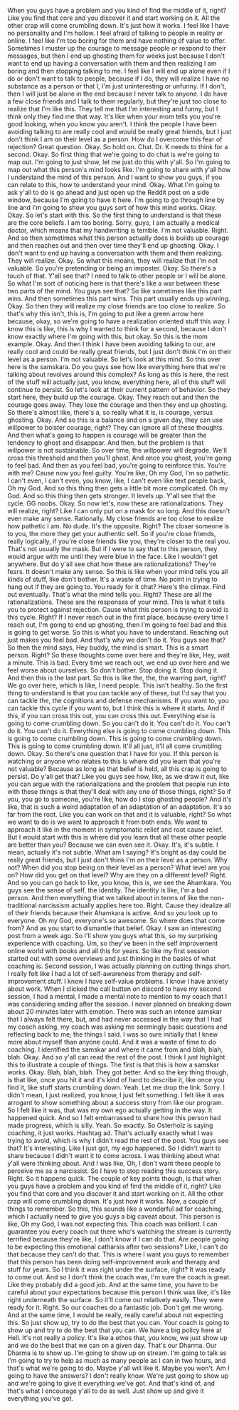  When you guys have a problem and you kind of find the middle of it, right? Like you find that core and you discover it and start working on it. All the other crap will come crumbling down. It's just how it works. I feel like I have no personality and I'm hollow. I feel afraid of talking to people in reality or online. I feel like I'm too boring for them and have nothing of value to offer. Sometimes I muster up the courage to message people or respond to their messages, but then I end up ghosting them for weeks just because I don't want to end up having a conversation with them and then realizing I am boring and then stopping talking to me. I feel like I will end up alone even if I do or don't want to talk to people, because if I do, they will realize I have no substance as a person or that I, I'm just uninteresting or unfunny. If I don't, then I will just be alone in the end because I never talk to anyone. I do have a few close friends and I talk to them regularly, but they're just too close to realize that I'm like this. They tell me that I'm interesting and funny, but I think only they find me that way. It's like when your mom tells you you're good looking, when you know you aren't. I think the people I have been avoiding talking to are really cool and would be really great friends, but I just don't think I am on their level as a person. How do I overcome this fear of rejection? Great question. Okay. So hold on. Chat. Dr. K needs to think for a second. Okay. So first thing that we're going to do chat is we're going to map out. I'm going to just show, let me just do this with y'all. So I'm going to map out what this person's mind looks like. I'm going to share with y'all how I understand the mind of this person. And I want to show you guys, if you can relate to this, how to understand your mind. Okay. What I'm going to ask y'all to do is go ahead and just open up the Reddit post on a side window, because I'm going to have it here. I'm going to go through line by line and I'm going to show you guys sort of how this mind works. Okay. Okay. So let's start with this. So the first thing to understand is that these are the core beliefs. I am too boring. Sorry, guys, I am actually a medical doctor, which means that my handwriting is terrible. I'm not valuable. Right. And so then sometimes what this person actually does is builds up courage and then reaches out and then over time they'll end up ghosting. Okay. I don't want to end up having a conversation with them and them realizing. They will realize. Okay. So what this means, they will realize that I'm not valuable. So you're pretending or being an imposter. Okay. So there's a touch of that. Y'all see that? I need to talk to other people or I will be alone. So what I'm sort of noticing here is that there's like a war between these two parts of the mind. You guys see that? So like sometimes like this part wins. And then sometimes this part wins. This part usually ends up winning. Okay. So then they will realize my close friends are too close to realize. So that's why this isn't, this is, I'm going to put like a green arrow here because, okay, so we're going to have a realization oriented stuff this way. I know this is like, this is why I wanted to think for a second, because I don't know exactly where I'm going with this, but okay. So this is the mom example. Okay. And then I think I have been avoiding talking to our, are really cool and could be really great friends, but I just don't think I'm on their level as a person. I'm not valuable. So let's look at this mind. So this over here is the samskara. Do you guys see how like everything here that we're talking about revolves around this complex? As long as this is here, the rest of the stuff will actually just, you know, everything here, all of this stuff will continue to persist. So let's look at their current pattern of behavior. So they start here, they build up the courage. Okay. They reach out and then the courage goes away. They lose the courage and then they end up ghosting. So there's almost like, there's a, so really what it is, is courage, versus ghosting. Okay. And so this is a balance and on a given day, they can use willpower to bolster courage, right? They can ignore all of these thoughts. And then what's going to happen is courage will be greater than the tendency to ghost and disappear. And then, but the problem is that willpower is not sustainable. So over time, the willpower will degrade. We'll cross this threshold and then you'll ghost. And once you ghost, you're going to feel bad. And then as you feel bad, you're going to reinforce this. You're with me? Cause now you feel guilty. You're like, Oh my God, I'm so pathetic. I can't even, I can't even, you know, like, I can't even like text people back, Oh my God. And so this thing then gets a little bit more complicated. Oh my God. And so this thing then gets stronger. It levels up. Y'all see that the cycle. GG noobs. Okay. So now let's, now these are rationalizations. They will realize, right? Like I can only put on a mask for so long. And this doesn't even make any sense. Rationally. My close friends are too close to realize how pathetic I am. No dude. It's the opposite. Right? The closer someone is to you, the more they get your authentic self. So if you're close friends, really logically, if you're close friends like you, they're closer to the real you. That's not usually the mask. But if I were to say that to this person, they would argue with me until they were blue in the face. Like I wouldn't get anywhere. But do y'all see chat how these are rationalizations? They're fears. It doesn't make any sense. So this is like when your mind tells you all kinds of stuff, like don't bother. It's a waste of time. No point in trying to hang out if they are going to. You ready for it chat? Here's the climax. Find out eventually. That's what the mind tells you. Right? These are all the rationalizations. These are the responses of your mind. This is what it tells you to protect against rejection. Cause what this person is trying to avoid is this cycle. Right? If I never reach out in the first place, because every time I reach out, I'm going to end up ghosting, then I'm going to feel bad and this is going to get worse. So this is what you have to understand. Reaching out just makes you feel bad. And that's why we don't do it. You guys see that? So then the mind says, Hey buddy, the mind is smart. This is a smart person. Right? So these thoughts come over here and they're like, Hey, wait a minute. This is bad. Every time we reach out, we end up over here and we feel worse about ourselves. So don't bother. Stop doing it. Stop doing it. And then this is the last part. So this is like the, the, the warring part, right? We go over here, which is like, I need people. This isn't healthy. So the first thing to understand is that you can tackle any of these, but I'd say that you can tackle the, the cognitions and defense mechanisms. If you want to, you can tackle this cycle if you want to, but I think this is where it starts. And if this, if you can cross this out, you can cross this out. Everything else is going to come crumbling down. So you can't do it. You can't do it. You can't do it. You can't do it. Everything else is going to come crumbling down. This is going to come crumbling down. This is going to come crumbling down. This is going to come crumbling down. It'll all just, it'll all come crumbling down. Okay. So there's one question that I have for you. If this person is watching or anyone who relates to this is where did you learn that you're not valuable? Because as long as that belief is held, all this crap is going to persist. Do y'all get that? Like you guys see how, like, as we draw it out, like you can argue with the rationalizations and the problem that people run into with these things is that they'll deal with any one of those things, right? So if you, you go to someone, you're like, how do I stop ghosting people? And it's like, that is such a weird adaptation of an adaptation of an adaptation. It's so far from the root. Like you can work on that and it is valuable, right? So what we want to do is we want to approach it from both ends. We want to approach it like in the moment in symptomatic relief and root cause relief. But I would start with this is where did you learn that all these other people are better than you? Because we can even see it. Okay. It's, it's subtle. I mean, actually it's not subtle. What am I saying? It's bright as day could be really great friends, but I just don't think I'm on their level as a person. Why not? When did you stop being on their level as a person? What level are you on? How did you get on that level? Why are they on a different level? Right. And so you can go back to like, you know, this is, we see the Ahamkara. You guys see the sense of self, the identity. The identity is like, I'm a bad person. And then everything that we talked about in terms of like the non-traditional narcissism actually applies here too. Right. Cause they idealize all of their friends because their Ahamkara is active. And so you look up to everyone. Oh my God, everyone's so awesome. So where does that come from? And as you start to dismantle that belief. Okay. I saw an interesting post from a week ago. So I'll show you guys what this, so my surprising experience with coaching. Um, so they've been in the self improvement online world with books and all this for years. So like my first session started out with some overviews and just thinking in the basics of what coaching is. Second session, I was actually planning on cutting things short. I really felt like I had a lot of self-awareness from therapy and self-improvement stuff. I know I have self-value problems. I know I have anxiety about work. When I clicked the call button on discord to have my second session, I had a mental, I made a mental note to mention to my coach that I was considering ending after the session. I never planned on breaking down about 20 minutes later with emotion. There was such an intense samskar that I always felt there, but, and had never accessed in the way that I had my coach asking, my coach was asking me seemingly basic questions and reflecting back to me, the things I said. I was so sure initially that I knew more about myself than anyone could. And it was a waste of time to do coaching. I identified the samskar and where it came from and blah, blah, blah. Okay. And so y'all can read the rest of the post. I think I just highlight this to illustrate a couple of things. The first is that this is how a samskar works. Okay. Blah, blah, blah. They got better. And so the key thing though, is that like, once you hit it and it's kind of hard to describe it, like once you find it, like stuff starts crumbling down. Yeah. Let me drop the link. Sorry. I didn't mean, I just realized, you know, I just felt something. I felt like it was arrogant to show something about a success story from like our program. So I felt like it was, that was my own ego actually getting in the way. It happened quick. And so I felt embarrassed to share how this person had made progress, which is silly. Yeah. So exactly. So Osterholz is saying coaching, it just works. Hashtag ad. That's actually exactly what I was trying to avoid, which is why I didn't read the rest of the post. You guys see that? It's interesting. Like I just got, my ego happened. So I didn't want to share because I didn't want it to come across. I was thinking about what y'all were thinking about. And I was like, Oh, I don't want these people to perceive me as a narcissist. So I have to stop reading this success story. Right. So it happens quick. The couple of key points though, is that when you guys have a problem and you kind of find the middle of it, right? Like you find that core and you discover it and start working on it. All the other crap will come crumbling down. It's just how it works. Now, a couple of things to remember. So this, this sounds like a wonderful ad for coaching, which I actually need to give you guys a big caveat about. This person is like, Oh my God, I was not expecting this. This coach was brilliant. I can guarantee you every coach out there who's watching the stream is currently terrified because they're like, I don't know if I can do that. Are people going to be expecting this emotional catharsis after two sessions? Like, I can't do that because they can't do that. This is where I want you guys to remember that this person has been doing self-improvement work and therapy and stuff for years. So I think it was right under the surface, right? It was ready to come out. And so I don't think the coach was, I'm sure the coach is great. Like they probably did a good job. And at the same time, you have to be careful about your expectations because this person I think was like, it's like right underneath the surface. So it'll come out relatively easily. They were ready for it. Right. So our coaches do a fantastic job. Don't get me wrong. And at the same time, I would be really, really careful about not expecting this. So just show up, try to do the best that you can. Your coach is going to show up and try to do the best that you can. We have a big policy here at Hell. It's not really a policy. It's like a ethos that, you know, we just show up and we do the best that we can on a given day. That's our Dharma. Our Dharma is to show up. I'm going to show up on stream. I'm going to talk as I'm going to try to help as much as many people as I can in two hours, and that's what we're going to do. Maybe y'all will like it. Maybe you won't. Am I going to have the answers? I don't really know. We're just going to show up and we're going to give it everything we've got. And that's kind of, and that's what I encourage y'all to do as well. Just show up and give it everything you've got.